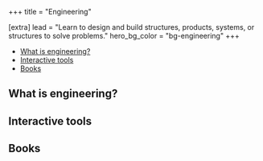 +++
title = "Engineering"

[extra]
lead = "Learn to design and build structures, products, systems, or structures to solve problems."
hero_bg_color = "bg-engineering"
+++

- [What is engineering?](#what-is-engineering)
- [Interactive tools](#interactive-tools)
- [Books](#books)

## What is engineering?

## Interactive tools

## Books
